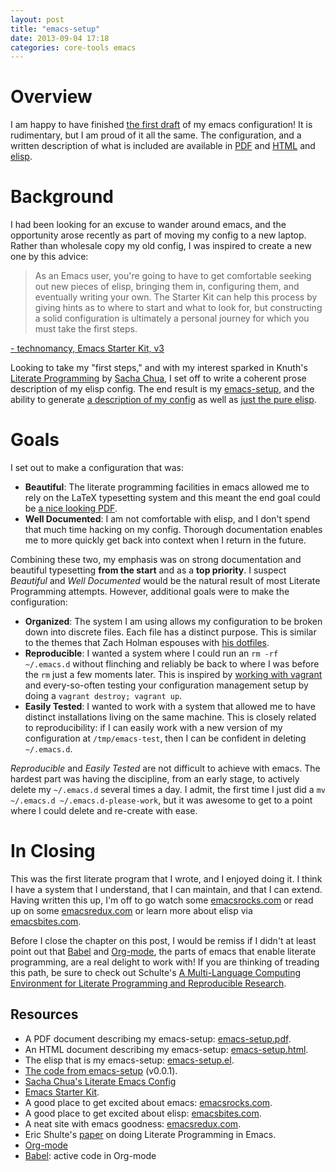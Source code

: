 ```yaml
---
layout: post
title: "emacs-setup"
date: 2013-09-04 17:18
categories: core-tools emacs
---
```


# Overview

I am happy to have finished
[the first draft][jedcn-emacs-setup-first-draft] of my emacs
configuration! It is rudimentary, but I am proud of it all the
same. The configuration, and a written description of what is included
are available in [PDF][emacs-setup-pdf] and [HTML][emacs-setup-html]
and [elisp][emacs-setup-el].

# Background

I had been looking for an excuse to wander around emacs, and the
opportunity arose recently as part of moving my config to a new
laptop. Rather than wholesale copy my old config, I was inspired to
create a new one by this advice:

>  As an Emacs user, you're going to have to get comfortable seeking
>  out new pieces of elisp, bringing them in, configuring them, and
>  eventually writing your own. The Starter Kit can help this process
>  by giving hints as to where to start and what to look for, but
>  constructing a solid configuration is ultimately a personal journey
>  for which you must take the first steps.

[- technomancy, Emacs Starter Kit, v3][github-technomancy-esk]

Looking to take my "first steps," and with my interest sparked in
Knuth's [Literate Programming][wikipedia-lp] by
[Sacha Chua][sacha-chua-emacs-config], I set off to write a coherent
prose description of my elisp config. The end result is my
[emacs-setup][github-jedcn-es], and the ability to generate
[a description of my config][emacs-setup-pdf] as well as
[just the pure elisp][emacs-setup-el].

# Goals

I set out to make a configuration that was:

* __Beautiful__: The literate programming facilities in emacs allowed
  me to rely on the LaTeX typesetting system and this meant the end
  goal could be [a nice looking PDF][emacs-setup-pdf].
* __Well Documented__: I am not comfortable with elisp, and I don't
  spend that much time hacking on my config. Thorough documentation
  enables me to more quickly get back into context when I return in
  the future.

Combining these two, my emphasis was on strong documentation and
beautiful typesetting __from the start__ and as a __top priority__. I
suspect _Beautiful_ and _Well Documented_ would be the natural result
of most Literate Programming attempts. However, additional goals were
to make the configuration:

* __Organized__: The system I am using allows my configuration to be
  broken down into discrete files. Each file has a distinct purpose.
  This is similar to the themes that Zach Holman espouses with
  [his dotfiles][zachholman-dot-files].
* __Reproducible__: I wanted a system where I could run an `rm -rf
  ~/.emacs.d` without flinching and reliably be back to where I was
  before the `rm` just a few moments later. This is inspired by
  [working with vagrant][vagrant-rebuild] and every-so-often testing
  your configuration management setup by doing a `vagrant destroy;
  vagrant up`.
* __Easily Tested__: I wanted to work with a system that allowed me to
  have distinct installations living on the same machine. This is
  closely related to reproducibility: if I can easily work with a new
  version of my configuration at `/tmp/emacs-test`, then I can be
  confident in deleting `~/.emacs.d`.

_Reproducible_ and _Easily Tested_ are not difficult to achieve with
emacs. The hardest part was having the discipline, from an early
stage, to actively delete my `~/.emacs.d` several times a day. I
admit, the first time I just did a `mv ~/.emacs.d
~/.emacs.d-please-work`, but it was awesome to get to a point where I
could delete and re-create with ease.

# In Closing

This was the first literate program that I wrote, and I enjoyed doing
it. I think I have a system that I understand, that I can maintain,
and that I can extend. Having written this up, I'm off to go watch
some [emacsrocks.com][emacs-rocks-com] or read up on some
[emacsredux.com][emacs-redux-com] or learn more about elisp via
[emacsbites.com][emacs-bites-com].

Before I close the chapter on this post, I would be remiss if I didn't
at least point out that [Babel][babel] and [Org-mode][org-mode], the
parts of emacs that enable literate programming, are a real delight to
work with! If you are thinking of treading this path, be sure to check
out Schulte's
[A Multi-Language Computing Environment for Literate Programming and Reproducible Research][jstatsoft-lp-and-rr].

## Resources

* A PDF document describing my emacs-setup:
  [emacs-setup.pdf][emacs-setup-pdf].
* An HTML document describing my emacs-setup:
  [emacs-setup.html][emacs-setup-html].
* The elisp that is my emacs-setup: [emacs-setup.el][emacs-setup-el].
* [The code from emacs-setup][jedcn-emacs-setup-first-draft] (v0.0.1).
* [Sacha Chua's Literate Emacs Config][sacha-chua-emacs-config]
* [Emacs Starter Kit][github-technomancy-esk].
* A good place to get excited about emacs:
  [emacsrocks.com][emacs-rocks-com].
* A good place to get excited about elisp:
  [emacsbites.com][emacs-bites-com].
* A neat site with emacs goodness: [emacsredux.com][emacs-redux-com].
* Eric Shulte's [paper][jstatsoft-lp-and-rr] on doing Literate
  Programming in Emacs.
* [Org-mode][org-mode]
* [Babel][babel]: active code in Org-mode

[babel]: http://orgmode.org/worg/org-contrib/babel/
[emacs-bites-com]: http://www.emacsbites.com/
[emacs-redux-com]: http://emacsredux.com/
[emacs-rocks-com]: http://emacsrocks.com/
[emacs-setup-el]: https://github.com/jedcn/emacs-setup/blob/v0.0.1/emacs-setup.el
[emacs-setup-html]: /files/posts/emacs-setup/emacs-setup.html
[emacs-setup-pdf]: /files/posts/emacs-setup/emacs-setup.pdf
[github-jedcn-es]: https://github.com/jedcn/emacs-setup
[github-technomancy-esk]: https://github.com/technomancy/emacs-starter-kit
[jedcn-emacs-setup-first-draft]: https://github.com/jedcn/emacs-setup/tree/v0.0.1
[jstatsoft-lp-and-rr]: http://www.jstatsoft.org/v46/i03
[org-mode]: http://orgmode.org/
[sacha-chua-emacs-config]: http://sachachua.com/blog/2012/06/literate-programming-emacs-configuration-file/
[vagrant-rebuild]: http://docs.vagrantup.com/v2/getting-started/rebuild.html
[wikipedia-lp]: http://en.wikipedia.org/wiki/Literate_programming
[zachholman-dot-files]: http://zachholman.com/2010/08/dotfiles-are-meant-to-be-forked/
